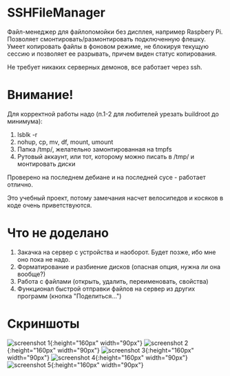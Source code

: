 # SSHFileManager

Файл-менеджер для файлопомойки без дисплея, например Raspbery Pi. Позволяет смонтировать/размонтировать подключенную флешку. Умеет копировать файлы в фоновом режиме, не блокируя текущую сессию и позволяет ее разрывать, причем виден статус копирования.

Не требует никаких серверных демонов, все работает через ssh.

# Внимание!

Для корректной работы надо (п.1-2 для любителей урезать buildroot до минимума):

1.	lsblk -r
2.	nohup, cp, mv, df, mount, umount
3.	Папка /tmp/, желательно замонтированная на tmpfs
4.	Рутовый аккаунт, или тот, которому можно писать в /tmp/ и монтировать диски

Проверено на последнем дебиане и на последней сусе - работает отлично.

Это учебный проект, потому замечания насчет велосипедов и косяков в коде очень приветствуются.

# Что не доделано

1.	Закачка на сервер с устройства и наоборот. Будет позже, ибо мне оно пока не надо.
2.	Форматирование и разбиение дисков (опасная опция, нужна ли она вообще?)
3.	Работа с файлами (открыть, удалить, переименовать, свойства)
4.	Функционал быстрой отправки файлов на сервер из других программ (кнопка "Поделиться...")

# Скриншоты

![screenshot 1](https://github.com/konachan700/SSHFileManager/raw/master/img/Screenshot_1500297582.png){:height="160px" width="90px"}
![screenshot 2](https://github.com/konachan700/SSHFileManager/raw/master/img/Screenshot_1500297591.png){:height="160px" width="90px"}
![screenshot 3](https://github.com/konachan700/SSHFileManager/raw/master/img/Screenshot_1500297660.png){:height="160px" width="90px"}
![screenshot 4](https://github.com/konachan700/SSHFileManager/raw/master/img/Screenshot_1500297669.png){:height="160px" width="90px"}
![screenshot 5](https://github.com/konachan700/SSHFileManager/raw/master/img/Screenshot_1500297691.png){:height="160px" width="90px"}
